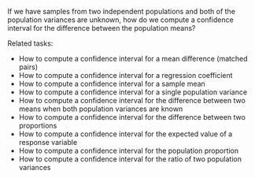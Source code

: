 
If we have samples from two independent populations
and both of the population variances are unknown,
how do we compute a confidence interval for the difference between the population means?

Related tasks:

 * How to compute a confidence interval for a mean difference (matched pairs)
 * How to compute a confidence interval for a regression coefficient
 * How to compute a confidence interval for a sample mean
 * How to compute a confidence interval for a single population variance
 * How to compute a confidence interval for the difference between two means when both population variances are known
 * How to compute a confidence interval for the difference between two proportions
 * How to compute a confidence interval for the expected value of a response variable
 * How to compute a confidence interval for the population proportion
 * How to compute a confidence interval for the ratio of two population variances
